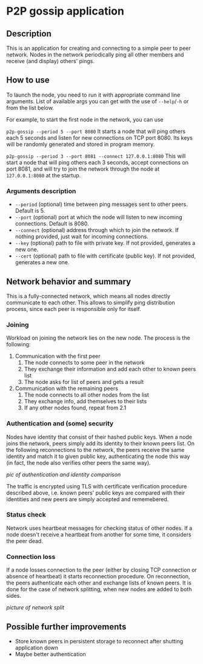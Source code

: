 # P2P gossip application

## Description
This is an application for creating and connecting to a simple peer to peer network. Nodes in the network periodically ping all other members and receive (and display) others' pings.

## How to use
To launch the node, you need to run it with appropriate command line arguments. List of available args you can get with the use of `--help`/`-h` or from the list below.

For example, to start the first node in the network, you can use

`p2p-gossip --period 5 --port 8080`
It starts a node that will ping others each 5 seconds and listen for new connections on TCP port 8080. Its keys will be randomly generated and stored in program memory.

`p2p-gossip --period 3 --port 8081 --connect 127.0.0.1:8080`
This will start a node that will ping others each 3 seconds, accept connections on port 8081, and will try to join the network through the node at `127.0.0.1:8080` at the startup.


### Arguments description
* `--period` (optional) time between ping messages sent to other peers. Default is 5.
* `--port` (optional) port at which the node will listen to new incoming connections. Default is 8080.
* `--connect` (optional) address through which to join the network. If nothing provided, just wait for incoming connections.
* `--key` (optional) path to file with private key. If not provided, generates a new one.
* `--cert` (optional) path to file with certificate (public key). If not provided, generates a new one. 

## Network behavior and summary
This is a fully-connected network, which means all nodes directly communicate to each other. This allows to simplify ping distribution process, since each peer is responsible only for itself.

### Joining
Workload on joining the network lies on the new node. The process is the following:
1. Communication with the first peer
   1. The node connects to some peer in the network
   2. They exchange their information and add each other to known peers list
   3. The node asks for list of peers and gets a result
2. Communication with the remaining peers
   1. The node connects to all other nodes from the list
   2. They exchange info, add themselves to their lists
   3. If any other nodes found, repeat from 2.1

### Authentication and (some) security
Nodes have identity that consist of their hashed public keys. When a node joins the network, peers simply add its identity to their known peers list. On the following reconnections to the network, the peers receive the same identity and match it to given public key, authenticating the node this way (in fact, the node also verifies other peers the same way).

*pic of authentication and identity comparison*

The traffic is encrypted using TLS with certificate verification procedure described above, i.e. known peers' public keys are compared with their identities and new peers are simply accepted and rememebered.
### Status check
Network uses heartbeat messages for checking status of other nodes. If a node doesn't receive a heartbeat from another for some time, it considers the peer dead. 
### Connection loss
If a node losses connection to the peer (either by closing TCP connection or absence of heartbeat) it starts reconnection procedure. On reconnection, the peers authenticate each other and exchange lists of known peers. It is done for the case of network splitting, when new nodes are added to both sides.


*picture of network split*

## Possible further improvements
* Store known peers in persistent storage to reconnect after shutting application down
* Maybe better authentication
